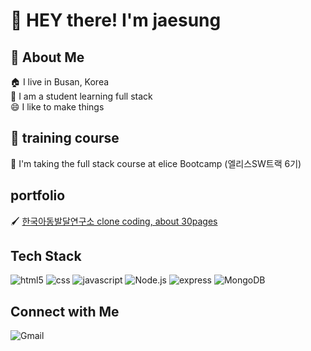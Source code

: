 # :wave: HEY there! I'm jaesung 

## 🚌 About Me
🏠 I live in Busan, Korea  
🏫 I am a student learning full stack  
😄 I like to make things


## 🥇 training course
📘 I'm taking the full stack course at elice Bootcamp (엘리스SW트랙 6기)

## portfolio
🖌️ [한국아동발달연구소 clone coding, about 30pages](https://www.richdad6208.store/portfolio2)

## Tech Stack
![html5](https://img.shields.io/badge/html5-E34F26?style=for-the-badge&logo=html5&logoColor=white)
![css](https://img.shields.io/badge/css-1572B6?style=for-the-badge&logo=css3&logoColor=white)
![javascript](https://img.shields.io/badge/javascript-F7DF1E?style=for-the-badge&logo=javascript&logoColor=black)
![Node.js](https://img.shields.io/badge/node.js-339933?style=for-the-badge&logo=Node.js&logoColor=white)
![express](https://img.shields.io/badge/express-000000?style=for-the-badge&logo=express&logoColor=white)
![MongoDB](https://img.shields.io/badge/MongoDB-47A248?style=for-the-badge&logo=MongoDB&logoColor=white)

## Connect with Me
![Gmail](https://img.shields.io/badge/Gmail%3A%20richdad6208%40gmail.com-red?style=for-the-badge)

